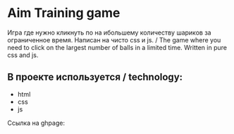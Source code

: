 # Aim Training game

Игра где нужно кликнуть по на ибольшему количеству шариков за ограниченное время. Написан на чисто css и js. /
The game where you need to click on the largest number of balls in a limited time. Written in pure css and js.

## В проекте используется / technology:
* html
* css
* js

Ссылка на ghpage: 
